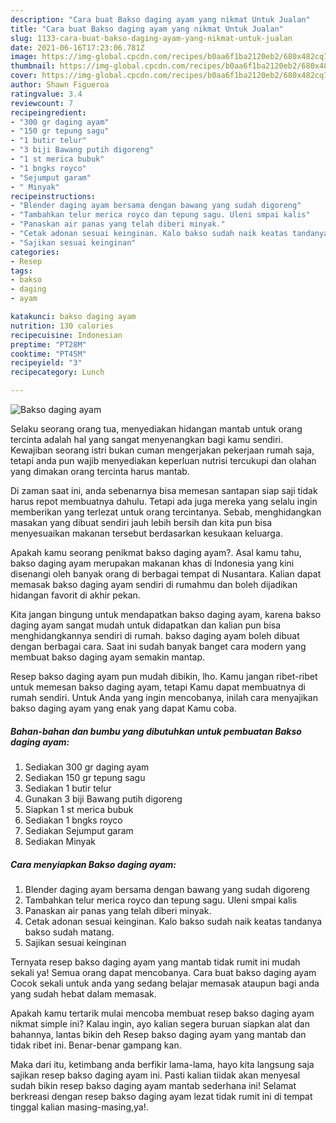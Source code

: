 ```yaml
---
description: "Cara buat Bakso daging ayam yang nikmat Untuk Jualan"
title: "Cara buat Bakso daging ayam yang nikmat Untuk Jualan"
slug: 1133-cara-buat-bakso-daging-ayam-yang-nikmat-untuk-jualan
date: 2021-06-16T17:23:06.781Z
image: https://img-global.cpcdn.com/recipes/b0aa6f1ba2120eb2/680x482cq70/bakso-daging-ayam-foto-resep-utama.jpg
thumbnail: https://img-global.cpcdn.com/recipes/b0aa6f1ba2120eb2/680x482cq70/bakso-daging-ayam-foto-resep-utama.jpg
cover: https://img-global.cpcdn.com/recipes/b0aa6f1ba2120eb2/680x482cq70/bakso-daging-ayam-foto-resep-utama.jpg
author: Shawn Figueroa
ratingvalue: 3.4
reviewcount: 7
recipeingredient:
- "300 gr daging ayam"
- "150 gr tepung sagu"
- "1 butir telur"
- "3 biji Bawang putih digoreng"
- "1 st merica bubuk"
- "1 bngks royco"
- "Sejumput garam"
- " Minyak"
recipeinstructions:
- "Blender daging ayam bersama dengan bawang yang sudah digoreng"
- "Tambahkan telur merica royco dan tepung sagu. Uleni smpai kalis"
- "Panaskan air panas yang telah diberi minyak."
- "Cetak adonan sesuai keinginan. Kalo bakso sudah naik keatas tandanya bakso sudah matang."
- "Sajikan sesuai keinginan"
categories:
- Resep
tags:
- bakso
- daging
- ayam

katakunci: bakso daging ayam 
nutrition: 130 calories
recipecuisine: Indonesian
preptime: "PT28M"
cooktime: "PT45M"
recipeyield: "3"
recipecategory: Lunch

---
```



![Bakso daging ayam](https://img-global.cpcdn.com/recipes/b0aa6f1ba2120eb2/680x482cq70/bakso-daging-ayam-foto-resep-utama.jpg)

Selaku seorang orang tua, menyediakan hidangan mantab untuk orang tercinta adalah hal yang sangat menyenangkan bagi kamu sendiri. Kewajiban seorang istri bukan cuman mengerjakan pekerjaan rumah saja, tetapi anda pun wajib menyediakan keperluan nutrisi tercukupi dan olahan yang dimakan orang tercinta harus mantab.

Di zaman  saat ini, anda sebenarnya bisa memesan santapan siap saji tidak harus repot membuatnya dahulu. Tetapi ada juga mereka yang selalu ingin memberikan yang terlezat untuk orang tercintanya. Sebab, menghidangkan masakan yang dibuat sendiri jauh lebih bersih dan kita pun bisa menyesuaikan makanan tersebut berdasarkan kesukaan keluarga. 



Apakah kamu seorang penikmat bakso daging ayam?. Asal kamu tahu, bakso daging ayam merupakan makanan khas di Indonesia yang kini disenangi oleh banyak orang di berbagai tempat di Nusantara. Kalian dapat memasak bakso daging ayam sendiri di rumahmu dan boleh dijadikan hidangan favorit di akhir pekan.

Kita jangan bingung untuk mendapatkan bakso daging ayam, karena bakso daging ayam sangat mudah untuk didapatkan dan kalian pun bisa menghidangkannya sendiri di rumah. bakso daging ayam boleh dibuat dengan berbagai cara. Saat ini sudah banyak banget cara modern yang membuat bakso daging ayam semakin mantap.

Resep bakso daging ayam pun mudah dibikin, lho. Kamu jangan ribet-ribet untuk memesan bakso daging ayam, tetapi Kamu dapat membuatnya di rumah sendiri. Untuk Anda yang ingin mencobanya, inilah cara menyajikan bakso daging ayam yang enak yang dapat Kamu coba.

<!--inarticleads1-->

##### Bahan-bahan dan bumbu yang dibutuhkan untuk pembuatan Bakso daging ayam:

1. Sediakan 300 gr daging ayam
1. Sediakan 150 gr tepung sagu
1. Sediakan 1 butir telur
1. Gunakan 3 biji Bawang putih digoreng
1. Siapkan 1 st merica bubuk
1. Sediakan 1 bngks royco
1. Sediakan Sejumput garam
1. Sediakan  Minyak




<!--inarticleads2-->

##### Cara menyiapkan Bakso daging ayam:

1. Blender daging ayam bersama dengan bawang yang sudah digoreng
1. Tambahkan telur merica royco dan tepung sagu. Uleni smpai kalis
1. Panaskan air panas yang telah diberi minyak.
1. Cetak adonan sesuai keinginan. Kalo bakso sudah naik keatas tandanya bakso sudah matang.
1. Sajikan sesuai keinginan




Ternyata resep bakso daging ayam yang mantab tidak rumit ini mudah sekali ya! Semua orang dapat mencobanya. Cara buat bakso daging ayam Cocok sekali untuk anda yang sedang belajar memasak ataupun bagi anda yang sudah hebat dalam memasak.

Apakah kamu tertarik mulai mencoba membuat resep bakso daging ayam nikmat simple ini? Kalau ingin, ayo kalian segera buruan siapkan alat dan bahannya, lantas bikin deh Resep bakso daging ayam yang mantab dan tidak ribet ini. Benar-benar gampang kan. 

Maka dari itu, ketimbang anda berfikir lama-lama, hayo kita langsung saja sajikan resep bakso daging ayam ini. Pasti kalian tiidak akan menyesal sudah bikin resep bakso daging ayam mantab sederhana ini! Selamat berkreasi dengan resep bakso daging ayam lezat tidak rumit ini di tempat tinggal kalian masing-masing,ya!.

